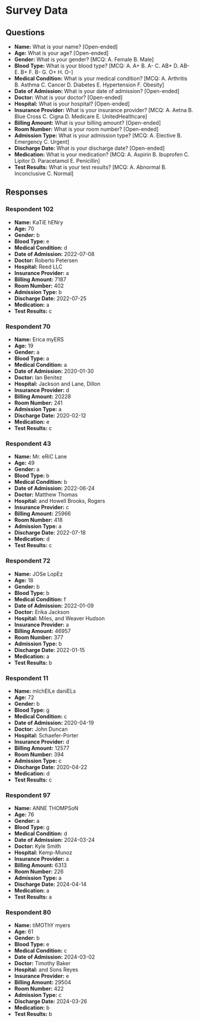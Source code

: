 # Survey Data

## Questions

- **Name:** What is your name? [Open-ended]
- **Age:** What is your age? [Open-ended]
- **Gender:** What is your gender? [MCQ: A. Female B. Male]
- **Blood Type:** What is your blood type? [MCQ: A. A+ B. A- C. AB+ D. AB- E. B+ F. B- G. O+ H. O-]
- **Medical Condition:** What is your medical condition? [MCQ: A. Arthritis B. Asthma C. Cancer D. Diabetes E. Hypertension F. Obesity]
- **Date of Admission:** What is your date of admission? [Open-ended]
- **Doctor:** What is your doctor? [Open-ended]
- **Hospital:** What is your hospital? [Open-ended]
- **Insurance Provider:** What is your insurance provider? [MCQ: A. Aetna B. Blue Cross C. Cigna D. Medicare E. UnitedHealthcare]
- **Billing Amount:** What is your billing amount? [Open-ended]
- **Room Number:** What is your room number? [Open-ended]
- **Admission Type:** What is your admission type? [MCQ: A. Elective B. Emergency C. Urgent]
- **Discharge Date:** What is your discharge date? [Open-ended]
- **Medication:** What is your medication? [MCQ: A. Aspirin B. Ibuprofen C. Lipitor D. Paracetamol E. Penicillin]
- **Test Results:** What is your test results? [MCQ: A. Abnormal B. Inconclusive C. Normal]

## Responses

### Respondent 102

- **Name:** KaTiE hENry
- **Age:** 70
- **Gender:** b
- **Blood Type:** e
- **Medical Condition:** d
- **Date of Admission:** 2022-07-08
- **Doctor:** Roberto Petersen
- **Hospital:** Reed LLC
- **Insurance Provider:** a
- **Billing Amount:** 7187
- **Room Number:** 402
- **Admission Type:** b
- **Discharge Date:** 2022-07-25
- **Medication:** a
- **Test Results:** c

### Respondent 70

- **Name:** Erica myERS
- **Age:** 19
- **Gender:** a
- **Blood Type:** a
- **Medical Condition:** a
- **Date of Admission:** 2020-01-30
- **Doctor:** Ian Benitez
- **Hospital:** Jackson and Lane, Dillon
- **Insurance Provider:** d
- **Billing Amount:** 20228
- **Room Number:** 241
- **Admission Type:** a
- **Discharge Date:** 2020-02-12
- **Medication:** e
- **Test Results:** c

### Respondent 43

- **Name:** Mr. eRiC Lane
- **Age:** 49
- **Gender:** a
- **Blood Type:** b
- **Medical Condition:** b
- **Date of Admission:** 2022-06-24
- **Doctor:** Matthew Thomas
- **Hospital:** and Howell Brooks, Rogers
- **Insurance Provider:** c
- **Billing Amount:** 25966
- **Room Number:** 418
- **Admission Type:** a
- **Discharge Date:** 2022-07-18
- **Medication:** d
- **Test Results:** c

### Respondent 72

- **Name:** JOSe LopEz
- **Age:** 18
- **Gender:** b
- **Blood Type:** b
- **Medical Condition:** f
- **Date of Admission:** 2022-01-09
- **Doctor:** Erika Jackson
- **Hospital:** Miles, and Weaver Hudson
- **Insurance Provider:** a
- **Billing Amount:** 46957
- **Room Number:** 377
- **Admission Type:** b
- **Discharge Date:** 2022-01-15
- **Medication:** a
- **Test Results:** b

### Respondent 11

- **Name:** mIchElLe daniELs
- **Age:** 72
- **Gender:** b
- **Blood Type:** g
- **Medical Condition:** c
- **Date of Admission:** 2020-04-19
- **Doctor:** John Duncan
- **Hospital:** Schaefer-Porter
- **Insurance Provider:** d
- **Billing Amount:** 12577
- **Room Number:** 394
- **Admission Type:** c
- **Discharge Date:** 2020-04-22
- **Medication:** d
- **Test Results:** c

### Respondent 97

- **Name:** ANNE THOMPSoN
- **Age:** 76
- **Gender:** a
- **Blood Type:** g
- **Medical Condition:** d
- **Date of Admission:** 2024-03-24
- **Doctor:** Kyle Smith
- **Hospital:** Kemp-Munoz
- **Insurance Provider:** a
- **Billing Amount:** 6313
- **Room Number:** 226
- **Admission Type:** a
- **Discharge Date:** 2024-04-14
- **Medication:** a
- **Test Results:** a

### Respondent 80

- **Name:** tiMOThY myers
- **Age:** 61
- **Gender:** b
- **Blood Type:** e
- **Medical Condition:** c
- **Date of Admission:** 2024-03-02
- **Doctor:** Timothy Baker
- **Hospital:** and Sons Reyes
- **Insurance Provider:** e
- **Billing Amount:** 29504
- **Room Number:** 422
- **Admission Type:** c
- **Discharge Date:** 2024-03-26
- **Medication:** b
- **Test Results:** b
